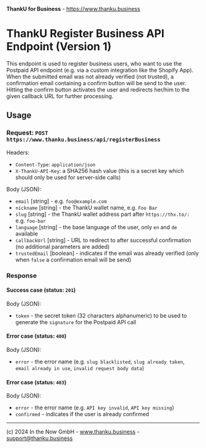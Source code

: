 **ThankU for Business** - https://www.thanku.business

# ThankU Register Business API Endpoint (Version 1)

This endpoint is used to register business users, who want to use the Postpaid API endpoint (e.g. via a custom integration like the Shopify App). When the submitted email was not already verified (not trusted), a confirmation email containing a confirm button will be send to the user. Hitting the confirm button activates the user and redirects her/him to the given callback URL for further processing.

## Usage

### Request: `POST https://www.thanku.business/api/registerBusiness`

Headers:
* `Content-Type`: `application/json`
* `X-ThankU-API-Key`: a SHA256 hash value (this is a secret key which should only be used for server-side calls)

Body (JSON): 
* `email` [string] - e.g. `foo@example.com`
* `nickname` [string] - the ThankU wallet name, e.g. `Foo Bar`
* `slug` [string] - the ThankU wallet address part after `https://thx.to/:` e.g. `foo-bar`
* `language` [string] - the base language of the user, only `en` and `de` available
* `callbackUrl` [string] - URL to redirect to after successful confirmation (no additional parameters are added)
* `trustedEmail` [boolean] - indicates if the email was already verified (only when `false` a confirmation email will be send)

### Response

#### Success case (status: `201`)

Body (JSON):
* `token` - the secret token (32 characters alphanumeric) to be used to generate the `signature` for the Postpaid API call

#### Error case (status: `400`)

Body (JSON):
* `error` - the error name (e.g. `slug blacklisted`, `slug already taken`, `email already in use`, `invalid request body data`)

#### Error case (status: `403`)

Body (JSON):
* `error` - the error name (e.g. `API key invalid`, `API key missing`)
* `confirmed` - indicates if the user is already confirmed

---

(c) 2024 In the Now GmbH - www.thanku.business - support@thanku.business
